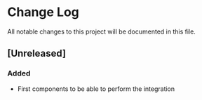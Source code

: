 
# Change Log
All notable changes to this project will be documented in this file.

## [Unreleased]

### Added

- First components to be able to perform the integration
